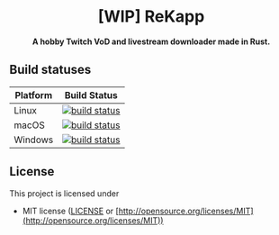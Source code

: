 <div align="center">
    <p><h1>[WIP] ReKapp</h1></p>
    <p><strong>A hobby Twitch VoD and livestream downloader made in Rust.</strong></p>
</div>

## Build statuses

| Platform         | Build Status |
| ---------------- | ------------ |
| Linux            | [![build status](https://github.com/Videntory/ReKapp/workflows/CI%20%28Linux%29/badge.svg?branch=main&event=push)](https://github.com/Videntory/ReKapp/actions?query=workflow%3A"CI+(Linux)") |
| macOS            | [![build status](https://github.com/Videntory/ReKapp/workflows/CI%20%28OSX%29/badge.svg?branch=main&event=push)](https://github.com/Videntory/ReKapp/actions?query=workflow%3A"CI+(OSX)") |
| Windows          | [![build status](https://github.com/Videntory/ReKapp/workflows/CI%20%28Windows%29/badge.svg?branch=main&event=push)](https://github.com/Videntory/ReKapp/actions?query=workflow%3A"CI+(Windows)") |

## License

This project is licensed under

* MIT license ([LICENSE](LICENSE) or [http://opensource.org/licenses/MIT](http://opensource.org/licenses/MIT))
